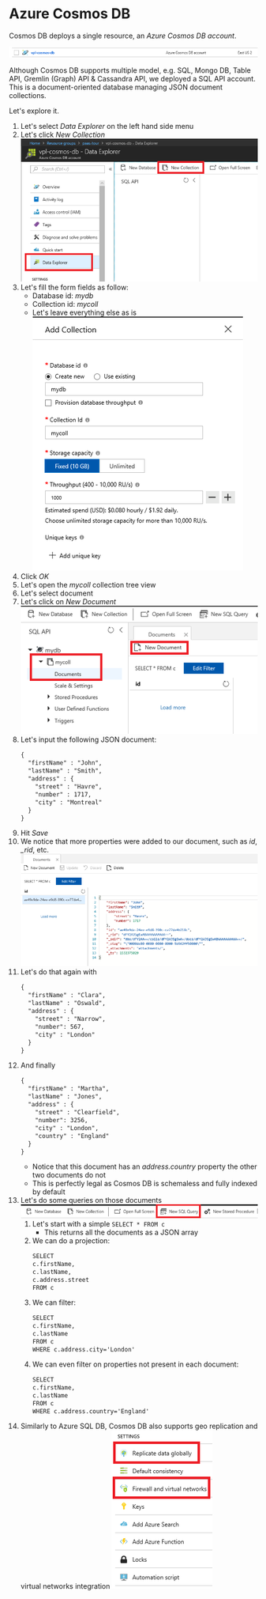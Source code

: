 # Azure Cosmos DB

Cosmos DB deploys a single resource, an *Azure Cosmos DB account*.

![Cosmos resources](images/cosmos/cosmos-resources.png)

Although Cosmos DB supports multiple model, e.g. SQL, Mongo DB, Table API, Gremlin (Graph) API & Cassandra API, we deployed a SQL API account.  This is a document-oriented database managing JSON document collections.

Let's explore it.

1. Let's select *Data Explorer* on the left hand side menu
1. Let's click *New Collection*
![New collection](images/cosmos/new-collection.png)
1. Let's fill the form fields as follow:
   * Database id:  *mydb*
   * Collection id:  *mycoll*
   * Let's leave everything else as is
   ![New collection form](images/cosmos/new-collection-form.png)
1. Click *OK*
1. Let's open the *mycoll* collection tree view
1. Let's select document
1. Let's click on *New Document*
![New document](images/cosmos/new-document.png)
1. Let's input the following JSON document:
    ```
    {
      "firstName" : "John",
      "lastName" : "Smith",
      "address" : {
        "street" : "Havre",
        "number" : 1717,
        "city" : "Montreal"
      }
    }
    ```
1. Hit *Save*
1. We notice that more properties were added to our document, such as *id*, *_rid*, etc.
![New document saved](images/cosmos/saved-document.png)
1. Let's do that again with
    ```
    {
      "firstName" : "Clara",
      "lastName" : "Oswald",
      "address" : {
        "street" : "Narrow",
        "number": 567,
        "city" : "London"
      }
    }
    ```
1. And finally
    ```
    {
      "firstName" : "Martha",
      "lastName" : "Jones",
      "address" : {
        "street" : "Clearfield",
        "number": 3256,
        "city" : "London",
        "country" : "England"
      }
    }
    ```
    * Notice that this document has an *address.country* property the other two documents do not
    * This is perfectly legal as Cosmos DB is schemaless and fully indexed by default
1. Let's do some queries on those documents
![New query](images/cosmos/new-query.png)
   1. Let's start with a simple `SELECT * FROM c`
      * This returns all the documents as a JSON array
   1. We can do a projection:
      ```
      SELECT
      c.firstName,
      c.lastName,
      c.address.street
      FROM c
      ```
   1. We can filter:
      ```
      SELECT
      c.firstName,
      c.lastName
      FROM c
      WHERE c.address.city='London'
      ```
   1. We can even filter on properties not present in each document:
      ```
      SELECT
      c.firstName,
      c.lastName
      FROM c
      WHERE c.address.country='England'
      ```
1. Similarly to Azure SQL DB, Cosmos DB also supports geo replication and virtual networks integration
![Other options](images/cosmos/other-options-menu.png)

